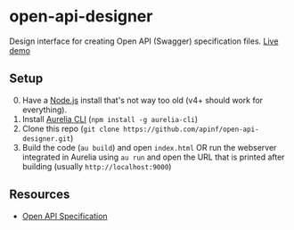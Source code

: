 # open-api-designer
Design interface for creating Open API (Swagger) specification files.
[Live demo](http://apinf.org/open-api-designer/)

## Setup
0. Have a [Node.js](https://nodejs.org/) install that's not way too old (v4+ should work for everything).
1. Install [Aurelia CLI](https://www.npmjs.com/package/aurelia-cli) (`npm install -g aurelia-cli`)
2. Clone this repo (`git clone https://github.com/apinf/open-api-designer.git`)
3. Build the code (`au build`) and open `index.html` OR run the webserver integrated in Aurelia using `au run` and open the URL that is printed after building (usually `http://localhost:9000`)

## Resources
- [Open API Specification](https://github.com/OAI/OpenAPI-Specification/blob/master/versions/2.0.md)
